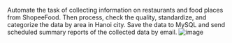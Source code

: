 Automate the task of collecting information on restaurants and food places from ShopeeFood. Then process, check the quality, standardize, and categorize the data by area in Hanoi city. Save the data to MySQL and send scheduled summary reports of the collected data by email.
![image](https://github.com/user-attachments/assets/c92a1acf-fe20-49f6-9734-28ff859da6ec)

